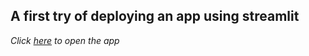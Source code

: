 ## A first try of deploying an app using streamlit
*Click [here](https://nickschizas-first-streamlit-app-app-daswji.streamlit.app/) to open the app*
